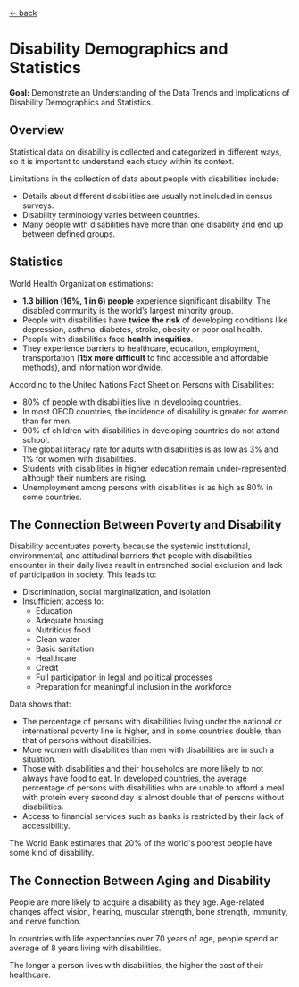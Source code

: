 [&larr; back](index.md)

# Disability Demographics and Statistics

**Goal:** Demonstrate an Understanding of the Data Trends and Implications of Disability Demographics and Statistics.

## Overview

Statistical data on disability is collected and categorized in different ways, so it is important to understand each study within its context.

Limitations in the collection of data about people with disabilities include:
* Details about different disabilities are usually not included in census surveys.
* Disability terminology varies between countries.
* Many people with disabilities have more than one disability and end up between defined groups.

## Statistics

World Health Organization estimations:
* **1.3 billion (16%, 1 in 6) people** experience significant disability. The disabled community is the world’s largest minority group.
* People with disabilities have **twice the risk** of developing conditions like depression, asthma, diabetes, stroke, obesity or poor oral health.
* People with disabilities face **health inequities**.
* They experience barriers to healthcare, education, employment, transportation (**15x more difficult** to find accessible and affordable methods), and information worldwide.

According to the United Nations Fact Sheet on Persons with Disabilities:
* 80% of people with disabilities live in developing countries.
* In most OECD countries, the incidence of disability is greater for women than for men.
* 90% of children with disabilities in developing countries do not attend school.
* The global literacy rate for adults with disabilities is as low as 3% and 1% for women with disabilities.
* Students with disabilities in higher education remain under-represented, although their numbers are rising.
* Unemployment among persons with disabilities is as high as 80% in some countries.

## The Connection Between Poverty and Disability

Disability accentuates poverty because the systemic institutional, environmental, and attitudinal barriers that people with disabilities encounter in their daily lives result in entrenched social exclusion and lack of participation in society. This leads to:

* Discrimination, social marginalization, and isolation
* Insufficient access to:
    * Education
    * Adequate housing
    * Nutritious food
    * Clean water
    * Basic sanitation
    * Healthcare
    * Credit
    * Full participation in legal and political processes
    * Preparation for meaningful inclusion in the workforce

Data shows that: 
* The percentage of persons with disabilities living under the national or international poverty line is higher, and in some countries double, than that of persons without disabilities.
* More women with disabilities than men with disabilities are in such a situation.
* Those with disabilities and their households are more likely to not always have food to eat. In developed countries, the average percentage of persons with disabilities who are unable to afford a meal with protein every second day is almost double that of persons without disabilities.
* Access to financial services such as banks is restricted by their lack of accessibility.

The World Bank estimates that 20% of the world's poorest people have some kind of disability.

## The Connection Between Aging and Disability

People are more likely to acquire a disability as they age. Age-related changes affect vision, hearing, muscular strength, bone strength, immunity, and nerve function.

In countries with life expectancies over 70 years of age, people spend an average of 8 years living with disabilities.

The longer a person lives with disabilities, the higher the cost of their healthcare.